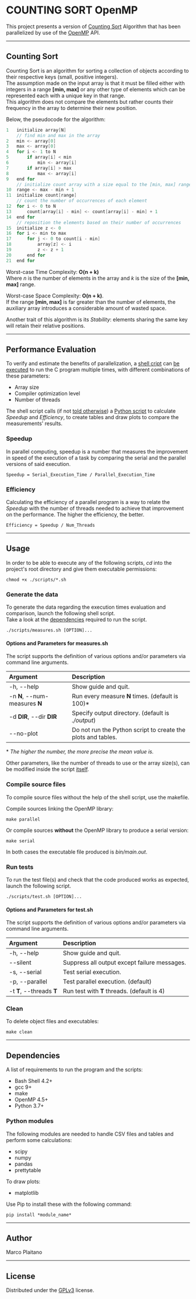 # COUNTING SORT OpenMP

This project presents a version of [Counting Sort] Algorithm that has been
parallelized by use of the [OpenMP] API.

- - - - - - - - - - - - - - - - - - - - - - - - - - - - - - - - - - - - - - - -

## Counting Sort

Counting Sort is an algorithm for sorting a collection of objects according to
their respective keys (small, positive integers).  
The assumption made on the input array is that it must be filled either with
integers in a range **[min, max]** or any other type of elements which can be
represented each with a unique key in that range.  
This algorithm does not compare the elements but rather counts their frequency
in the array to determine their new position.

Below, the pseudocode for the algorithm:

```c
1   initialize array[N]
    // find min and max in the array
2   min <- array[0]
3   max <- array[0]
4   for i <- 1 to N
5       if array[i] < min
6           min <- array[i]
7       if array[i] > max
8           max <- array[i]
9   end for
    // initialize count array with a size equal to the [min, max] range
10  range <- max - min + 1
11  initialize count[range]
    // count the number of occurrences of each element
12  for i <- 0 to N
13      count[array[i] - min] <- count[array[i] - min] + 1
14  end for
    // reposition the elements based on their number of occurrences
15  initialize z <- 0
16  for i <- min to max
17      for j <- 0 to count[i - min]
18          array[z] <- i
19          z <- z + 1
20      end for
21  end for
```

Worst-case Time Complexity: **O(n + k)**  
Where *n* is the number of elements in the array and *k* is the size of the
**[min, max]** range.

Worst-case Space Complexity: **O(n + k)**.  
If the range **[min, max]** is far greater than the number of elements, the
auxiliary array introduces a considerable amount of wasted space.

Another trait of this algorithm is its *Stability*: elements sharing the same
key will retain their relative positions.

- - - - - - - - - - - - - - - - - - - - - - - - - - - - - - - - - - - - - - - -

## Performance Evaluation

To verify and estimate the benefits of parallelization, a [shell cript] can
[be executed] to run the C program multiple times, with 
different combinations of these parameters:

+ Array size
+ Compiler optimization level
+ Number of threads

The shell script calls (if not [told otherwise]) a [Python script] to
calculate *Speedup* and *Efficiency*, to create tables and draw plots to compare
the measurements' results.

### Speedup

In parallel computing, speedup is a number that measures the improvement in
speed of the execution of a task by comparing the serial and the parallel
versions of said execution.

```
Speedup = Serial_Execution_Time / Parallel_Execution_Time
```

### Efficiency

Calculating the efficiency of a parallel program is a way to relate the
*Speedup* with the number of threads needed to achieve that improvement on the
performance. The higher the efficiency, the better.

```
Efficiency = Speedup / Num_Threads
```

- - - - - - - - - - - - - - - - - - - - - - - - - - - - - - - - - - - - - - - -

## Usage

In order to be able to execute any of the following scripts, *cd* into the
project's root directory and give them executable permissions:

```shell
chmod +x ./scripts/*.sh
```

### Generate the data

To generate the data regarding the execution times evaluation and comparison,
launch the following shell script.  
Take a look at the [dependencies] required to run the script.

```shell
./scripts/measures.sh [OPTION]...
```

#### Options and Parameters for measures.sh

The script supports the definition of various options and/or parameters via
command line arguments.

| Argument                       | Description               |
| :---                           | :----                     |
| -h, --help                     | Show guide and quit.      |
| -n **N**, --num-measures **N** | Run every measure **N** times. (default is 100)\* |
| -d **DIR**, --dir **DIR**      | Specify output directory. (default is *./output*) |
| --no-plot                      | Do not run the Python script to create the plots and tables. |

\* *The higher the number, the more precise the mean value is.*

Other parameters, like the number of threads to use or the array size(s), can be
modified inside the script [itself].


### Compile source files

To compile source files without the help of the shell script, use the makefile.

Compile sources linking the OpenMP library:

```shell
make parallel
```

Or compile sources **without** the OpenMP library to produce a serial version:

```shell
make serial
```

In both cases the executable file produced is *bin/main.out*.


### Run tests

To run the test file(s) and check that the code produced works as expected,
launch the following script.

```shell
./scripts/test.sh [OPTION]...
```

#### Options and Parameters for test.sh

The script supports the definition of various options and/or parameters via
command line arguments.

| Argument                   | Description               |
| :---                       | :----                     |
| -h, --help                 | Show guide and quit.      |
| --silent                   | Suppress all output except failure messages. |
| -s, --serial               | Test serial execution.    |
| -p, --parallel             | Test parallel execution. (default) |
| -t **T**, --threads **T**  | Run test with **T** threads. (default is 4) |


### Clean

To delete object files and executables:

```shell
make clean
```

- - - - - - - - - - - - - - - - - - - - - - - - - - - - - - - - - - - - - - - -

## Dependencies

A list of requirements to run the program and the scripts:

+ Bash Shell 4.2+
+ gcc 9+
+ make
+ OpenMP 4.5+
+ Python 3.7+

### Python modules

The following modules are needed to handle CSV files and tables and perform
some calculations:

+ scipy
+ numpy
+ pandas
+ prettytable

To draw plots:

+ matplotlib

Use Pip to install these with the following command:

```shell
pip install *module_name*
```

- - - - - - - - - - - - - - - - - - - - - - - - - - - - - - - - - - - - - - - -

## Author

Marco Plaitano

- - - - - - - - - - - - - - - - - - - - - - - - - - - - - - - - - - - - - - - -

## License

Distributed under the [GPLv3] license.


<!-- LINKS -->

[Counting Sort]:
https://en.wikipedia.org/wiki/Counting_sort
"Wikipedia article"

[OpenMP]:
https://www.openmp.org/
"Main website"

[be executed]:
#generate-the-data
"Anchor to header"

[shell cript]:
scripts/measures.sh
"Repository file"

[told otherwise]:
#options-and-parameters-for-measures.sh
"Anchor to header"

[Python script]:
scripts/evaluate.py
"Repository file"

[Result table example]:
table.png
"Image"

[Speedup plot example]:
plot_speedup.jpg
"Image"

[dependencies]:
#dependencies
"Anchor to header"

[itself]:
scripts/measures.sh
"Repository file"

[GPLv3]:
LICENSE
"Repository file"
